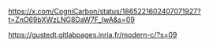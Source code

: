 https://x.com/CogniCarbon/status/1865221602407071927?t=ZnO69bXWzLNG8DaW7F_IwA&s=09

https://gustedt.gitlabpages.inria.fr/modern-c/?s=09